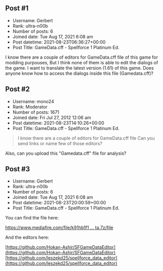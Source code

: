 ## Post #1
- Username: Gerbert
- Rank: ultra-n00b
- Number of posts: 6
- Joined date: Tue Aug 17, 2021 6:08 am
- Post datetime: 2021-08-23T06:36:27+00:00
- Post Title: GameData.cff - Spellforce 1 Platinum Ed.

I know there are a couple of editors for GameData.cff file of this game for modding purpouses, But I think none of them is able to edit the dialogs of the game. I want to translate the latest version (1.61) of this game. Does anyone know how to access the dialogs inside this file (Gamedata.cff)?
## Post #2
- Username: mono24
- Rank: Moderator
- Number of posts: 1671
- Joined date: Fri Jul 27, 2012 12:06 am
- Post datetime: 2021-08-23T14:10:26+00:00
- Post Title: GameData.cff - Spellforce 1 Platinum Ed.

> I know there are a couple of editors for GameData.cff file
Can you send links or name few of those editors?

Also, can you upload this "Gamedata.cff" file for analysis?
## Post #3
- Username: Gerbert
- Rank: ultra-n00b
- Number of posts: 6
- Joined date: Tue Aug 17, 2021 6:08 am
- Post datetime: 2021-08-23T20:00:59+00:00
- Post Title: GameData.cff - Spellforce 1 Platinum Ed.

You can find the file here:

[https://www.mediafire.com/file/k91hb1f1 ... ta.7z/file](https://www.mediafire.com/file/k91hb1f1f5k16h5/GameData.7z/file)

And the editors here:

[https://github.com/Hokan-Ashir/SFGameDataEditor](https://github.com/Hokan-Ashir/SFGameDataEditor)
[https://github.com/leszekd25/spellforce_data_editor](https://github.com/leszekd25/spellforce_data_editor)
